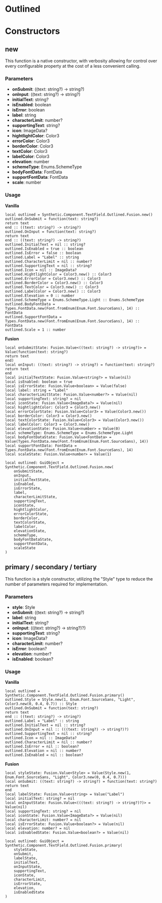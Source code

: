 # Outlined


# Constructors


## new
This function is a native constructor, with verbosity allowing for control over every configurable property at the cost of a less convenient calling.

### Parameters
- **onSubmit**: ((text: string?) -> string?)
- **onInput**: ((text: string?) -> string?)
- **initialText**: string?
- **isEnabled**: boolean
- **isError**: boolean
- **label**: string
- **characterLimit**: number?
- **supportingText**: string?
- **icon**: ImageData?
- **hightlightColor**: Color3
- **errorColor**: Color3
- **borderColor**: Color3
- **textColor**: Color3
- **labelColor**: Color3
- **elevation**: number
- **schemeType**: Enums.SchemeType
- **bodyFontData**: FontData
- **supportFontData**: FontData
- **scale**: number


### Usage

**Vanilla**
```luau
local outlined = Synthetic.Component.TextField.Outlined.Fusion.new()
outlined.OnSubmit = function(text: string?)
return text
end :: ((text: string?) -> string?)
outlined.OnInput = function(text: string?)
return text
end :: ((text: string?) -> string?)
outlined.InitialText = nil :: string?
outlined.IsEnabled = true :: boolean
outlined.IsError = false :: boolean
outlined.Label = "Label" :: string
outlined.CharacterLimit = nil :: number?
outlined.SupportingText = nil :: string?
outlined.Icon = nil :: ImageData?
outlined.HightlightColor = Color3.new() :: Color3
outlined.ErrorColor = Color3.new() :: Color3
outlined.BorderColor = Color3.new() :: Color3
outlined.TextColor = Color3.new() :: Color3
outlined.LabelColor = Color3.new() :: Color3
outlined.Elevation = 0 :: number
outlined.SchemeType = Enums.SchemeType.Light :: Enums.SchemeType
outlined.BodyFontData = Types.FontData.new(Font.fromEnum(Enum.Font.SourceSans), 14) :: FontData
outlined.SupportFontData = Types.FontData.new(Font.fromEnum(Enum.Font.SourceSans), 14) :: FontData
outlined.Scale = 1 :: number
```

**Fusion**
```luau
local onSubmitState: Fusion.Value<((text: string?) -> string?)> = Value(function(text: string?)
return text
end)
local onInput: ((text: string?) -> string?) = function(text: string?)
return text
end
local initialTextState: Fusion.Value<string?> = Value(nil)
local isEnabled: boolean = true
local isErrorState: Fusion.Value<boolean> = Value(false)
local label: string = "Label"
local characterLimitState: Fusion.Value<number?> = Value(nil)
local supportingText: string? = nil
local iconState: Fusion.Value<ImageData?> = Value(nil)
local hightlightColor: Color3 = Color3.new()
local errorColorState: Fusion.Value<Color3> = Value(Color3.new())
local borderColor: Color3 = Color3.new()
local textColorState: Fusion.Value<Color3> = Value(Color3.new())
local labelColor: Color3 = Color3.new()
local elevationState: Fusion.Value<number> = Value(0)
local schemeType: Enums.SchemeType = Enums.SchemeType.Light
local bodyFontDataState: Fusion.Value<FontData> = Value(Types.FontData.new(Font.fromEnum(Enum.Font.SourceSans), 14))
local supportFontData: FontData = Types.FontData.new(Font.fromEnum(Enum.Font.SourceSans), 14)
local scaleState: Fusion.Value<number> = Value(1)

local outlined: GuiObject = Synthetic.Component.TextField.Outlined.Fusion.new(
	onSubmitState,
	onInput,
	initialTextState,
	isEnabled,
	isErrorState,
	label,
	characterLimitState,
	supportingText,
	iconState,
	hightlightColor,
	errorColorState,
	borderColor,
	textColorState,
	labelColor,
	elevationState,
	schemeType,
	bodyFontDataState,
	supportFontData,
	scaleState
)
```
## primary / secondary / tertiary
This function is a style constructor, utilizing the "Style" type to reduce the number of parameters required for implementation.

### Parameters
- **style**: Style
- **onSubmit**: ((text: string?) -> string?)
- **label**: string
- **initialText**: string?
- **onInput**: (((text: string?) -> string?)?)
- **supportingText**: string?
- **icon**: ImageData?
- **characterLimit**: number?
- **isError**: boolean?
- **elevation**: number?
- **isEnabled**: boolean?


### Usage

**Vanilla**
```luau
local outlined = Synthetic.Component.TextField.Outlined.Fusion.primary()
outlined.Style = Style.new(1, Enum.Font.SourceSans, "Light", Color3.new(0, 0.4, 0.7)) :: Style
outlined.OnSubmit = function(text: string?)
return text
end :: ((text: string?) -> string?)
outlined.Label = "Label" :: string
outlined.InitialText = nil :: string?
outlined.OnInput = nil :: (((text: string?) -> string?)?)
outlined.SupportingText = nil :: string?
outlined.Icon = nil :: ImageData?
outlined.CharacterLimit = nil :: number?
outlined.IsError = nil :: boolean?
outlined.Elevation = nil :: number?
outlined.IsEnabled = nil :: boolean?
```

**Fusion**
```luau
local styleState: Fusion.Value<Style> = Value(Style.new(1, Enum.Font.SourceSans, "Light", Color3.new(0, 0.4, 0.7)))
local onSubmit: ((text: string?) -> string?) = function(text: string?)
return text
end
local labelState: Fusion.Value<string> = Value("Label")
local initialText: string? = nil
local onInputState: Fusion.Value<(((text: string?) -> string?)?)> = Value(nil)
local supportingText: string? = nil
local iconState: Fusion.Value<ImageData?> = Value(nil)
local characterLimit: number? = nil
local isErrorState: Fusion.Value<boolean?> = Value(nil)
local elevation: number? = nil
local isEnabledState: Fusion.Value<boolean?> = Value(nil)

local outlined: GuiObject = Synthetic.Component.TextField.Outlined.Fusion.primary(
	styleState,
	onSubmit,
	labelState,
	initialText,
	onInputState,
	supportingText,
	iconState,
	characterLimit,
	isErrorState,
	elevation,
	isEnabledState
)
```